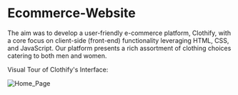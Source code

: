 # Ecommerce-Website
The aim was to develop a user-friendly e-commerce platform, Clothify, with a core focus on client-side (front-end) functionality leveraging HTML, CSS, and JavaScript. Our platform presents a rich assortment of clothing choices catering to both men and women.

Visual Tour of Clothify's Interface:

![Home_Page](https://github.com/SubhikshaKarna/Clothify-Ecommerce-Website/assets/149041362/38df65d2-cd07-4105-bb86-8897f2578654)
